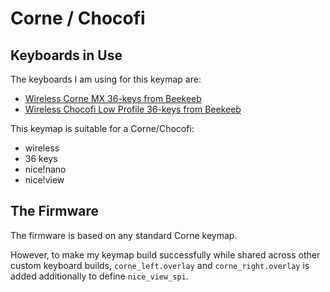 # Corne / Chocofi

## Keyboards in Use

The keyboards I am using for this keymap are:

- [Wireless Corne MX 36-keys from Beekeeb](https://shop.beekeeb.com/product/pre-soldered-wireless-corne-mx-keyboard/)
- [Wireless Chocofi Low Profile 36-keys from Beekeeb](https://shop.beekeeb.com/product/presoldered-chocofi-split-keyboard/)

This keymap is suitable for a Corne/Chocofi:

- wireless
- 36 keys
- nice!nano
- nice!view

## The Firmware

The firmware is based on any standard Corne keymap.

However, to make my keymap build successfully while shared across other custom keyboard builds, `corne_left.overlay` and `corne_right.overlay` is added additionally to define `nice_view_spi`.
